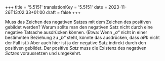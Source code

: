 +++
title = '5.5151'
translationKey = '5.5151'
date = 2023-11-26T13:02:33+01:00
draft = false
+++

Muss das Zeichen des negativen Satzes mit dem Zeichen des positiven gebildet werden? Warum sollte man den negativen Satz nicht durch eine negative Tatsache ausdrücken können. (Etwa: Wenn „<span class="mathmode"><var>a</var></span>“ nicht in einer bestimmten Beziehung zu „<span class="mathmode"><var>b</var></span>“ steht, könnte das ausdrücken, dass <span class="mathmode"><var>aRb</var></span> nicht der Fall ist.)
Aber auch hier ist ja der negative Satz indirekt durch den positiven gebildet.
Der positive <em class="germph">Satz</em> muss die Existenz des negativen <em class="germph">Satzes</em> voraussetzen und umgekehrt.
